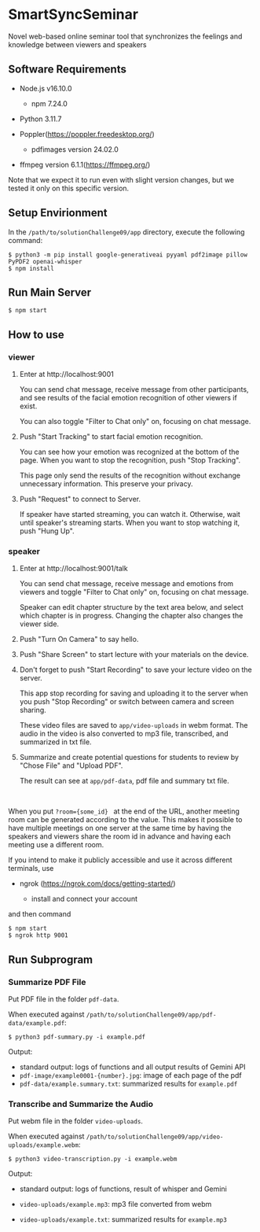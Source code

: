 # SmartSyncSeminar

Novel web-based online seminar tool that synchronizes the feelings and knowledge between viewers and speakers

## Software Requirements

- Node.js v16.10.0

  - npm 7.24.0

- Python 3.11.7

- Poppler(https://poppler.freedesktop.org/)

  - pdfimages version 24.02.0

- ffmpeg version 6.1.1(https://ffmpeg.org/)

Note that we expect it to run even with slight version changes, but we tested it only on this specific version.

## Setup Envirionment

In the `/path/to/solutionChallenge09/app` directory, execute the following command:

```shell
$ python3 -m pip install google-generativeai pyyaml pdf2image pillow PyPDF2 openai-whisper
$ npm install
```

## Run Main Server

```shell
$ npm start
```

## How to use

### viewer

1. Enter at http://localhost:9001

   You can send chat message, receive message from other participants, and see results of the facial emotion recognition of other viewers if exist.

   You can also toggle "Filter to Chat only" on, focusing on chat message.

2. Push "Start Tracking" to start facial emotion recognition.

   You can see how your emotion was recognized at the bottom of the page. When you want to stop the recognition, push "Stop Tracking".

   This page only send the results of the recognition without exchange unnecessary information. This preserve your privacy.

3. Push "Request" to connect to Server.

   If speaker have started streaming, you can watch it.
   Otherwise, wait until speaker's streaming starts.
   When you want to stop watching it, push "Hung Up".

### speaker

1. Enter at http://localhost:9001/talk

   You can send chat message, receive message and emotions from viewers and toggle "Filter to Chat only" on, focusing on chat message.

   Speaker can edit chapter structure by the text area below,
   and select which chapter is in progress.
   Changing the chapter also changes the viewer side.

2. Push "Turn On Camera" to say hello.

3. Push "Share Screen" to start lecture with your materials on the device.

4. Don't forget to push "Start Recording" to save your lecture video on the server.

   This app stop recording for saving and uploading it to the server when you push "Stop Recording" or switch between camera and screen sharing.

   These video files are saved to `app/video-uploads` in webm format. The audio in the video is also converted to mp3 file, transcribed, and summarized in txt file.

5. Summarize and create potential questions for students to review by "Chose File" and "Upload PDF".

   The result can see at `app/pdf-data`, pdf file and summary txt file.

<br>

When you put `?room={some_id} ` at the end of the URL,
another meeting room can be generated according to the value.
This makes it possible to have multiple meetings on one server at the same time by having the speakers and viewers share the room id in advance and having each meeting use a different room.

If you intend to make it publicly accessible and use it across different terminals, use

- ngrok (https://ngrok.com/docs/getting-started/)

  - install and connect your account

and then command

```shell
$ npm start
$ ngrok http 9001
```

## Run Subprogram

### Summarize PDF File

Put PDF file in the folder `pdf-data`.

When executed against `/path/to/solutionChallenge09/app/pdf-data/example.pdf`:

```shell
$ python3 pdf-summary.py -i example.pdf
```

Output:

- standard output: logs of functions and all output results of Gemini API
- `pdf-image/example0001-{number}.jpg`: image of each page of the pdf
- `pdf-data/example.summary.txt`: summarized results for `example.pdf`

### Transcribe and Summarize the Audio

Put webm file in the folder `video-uploads`.

When executed against `/path/to/solutionChallenge09/app/video-uploads/example.webm`:

```shell
$ python3 video-transcription.py -i example.webm
```

Output:

- standard output: logs of functions, result of whisper and Gemini

- `video-uploads/example.mp3`: mp3 file converted from webm

- `video-uploads/example.txt`: summarized results for `example.mp3`
